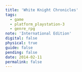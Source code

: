```yaml
---
title: 'White Knight Chronicles'
tags:
  - game
  - platform_playstation-3
  - genre_rpg
note: 'International Edition'
digital: false
physical: true
guide: false
pending: false
date: 2014-02-11
permalink: false
---
```

